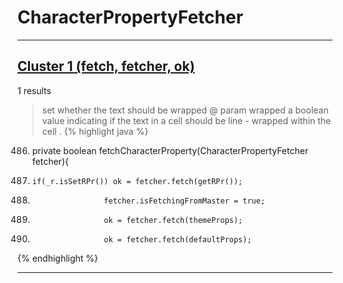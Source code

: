 # CharacterPropertyFetcher

***

## [Cluster 1 (fetch, fetcher, ok)](./1)
1 results
> set whether the text should be wrapped @ param wrapped a boolean value indicating if the text in a cell should be line - wrapped within the cell . 
{% highlight java %}
486. private boolean fetchCharacterProperty(CharacterPropertyFetcher fetcher){
489.     if(_r.isSetRPr()) ok = fetcher.fetch(getRPr());
501.                     fetcher.isFetchingFromMaster = true;
502.                     ok = fetcher.fetch(themeProps);
509.                     ok = fetcher.fetch(defaultProps);
{% endhighlight %}

***


